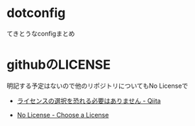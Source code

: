 # dotconfig
てきとうなconfigまとめ


# githubのLICENSE

明記する予定はないので他のリポジトリについてもNo Licenseで

+ [ライセンスの選択を恐れる必要はありません - Qiita](http://qiita.com/tadsan/items/99d816e78ca429093b75#3-6)

+ [No License - Choose a License](http://choosealicense.com/no-license/)



